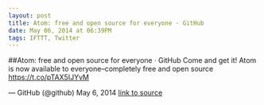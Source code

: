 ```yaml
---
layout: post
title: Atom: free and open source for everyone · GitHub
date: May 06, 2014 at 06:39PM
tags: IFTTT, Twitter
---
```

##Atom: free and open source for everyone · GitHub
Come and get it! Atom is now available to everyone–completely free and open source https://t.co/pTAX5IJYvM

— GitHub (@github) May 6, 2014
[link to source](http://ift.tt/QapYQc) 
